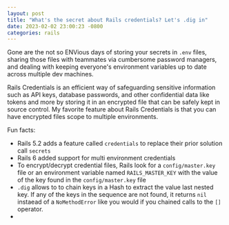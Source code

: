 ```yaml
---
layout: post
title: "What's the secret about Rails credentials? Let's .dig in"
date: 2023-02-02 23:00:23 -0800
categories: rails
---
```


Gone are the not so ENVious days of storing your secrets in `.env` files, sharing those files with teammates via cumbersome password managers, and dealing with keeping everyone's environment variables up to date across multiple dev machines.

Rails Credentials is an efficient way of safeguarding sensitive information such as API keys, database passwords, and other confidential data like tokens and more by storing it in an encrypted file that can be safely kept in source control. My favorite feature about Rails Credentials is that you can have encrypted files scope to multiple environments.

Fun facts:

- Rails 5.2 adds a feature called `credentials` to replace their prior solution call `secrets`
- Rails 6 added support for multi environment credentials
- To encrypt/decrypt credential files, Rails look for a `config/master.key` file or an environment variable named `RAILS_MASTER_KEY` with the value of the key found in the `config/master.key` file
- `.dig` allows to to chain keys in a Hash to extract the value last nested key. If any of the keys in the sequence are not found, it returns `nil` instaead of a `NoMethodError` like you would if you chained calls to the `[]` operator.
- 
